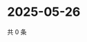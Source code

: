 # 2025-05-26

共 0 条

<!-- BEGIN ZHIHUQUESTIONS -->
<!-- 最后更新时间 Mon May 26 2025 02:13:47 GMT+0800 (China Standard Time) -->

<!-- END ZHIHUQUESTIONS -->
